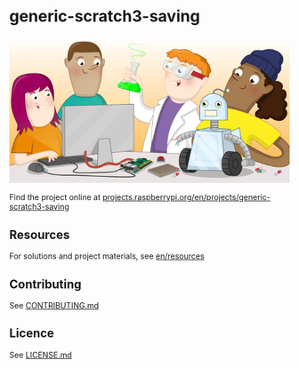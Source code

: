 # generic-scratch3-saving

![generic-scratch3-saving](banner.png)

Find the project online at [projects.raspberrypi.org/en/projects/generic-scratch3-saving](https://projects.raspberrypi.org/en/projects/generic-scratch3-saving)

## Resources
For solutions and project materials, see [en/resources](https://github.com/raspberrypilearning/generic-scratch3-saving/tree/master/en/resources)

## Contributing
See [CONTRIBUTING.md](CONTRIBUTING.md)

## Licence
 See [LICENSE.md](LICENSE.md)